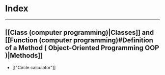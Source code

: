 # Index
---
## [[Class (computer programming)|Classes]] and [[Function (computer programming)#Definition of a Method ( Object-Oriented Programming OOP )|Methods]]

- [["Circle calculator"]]